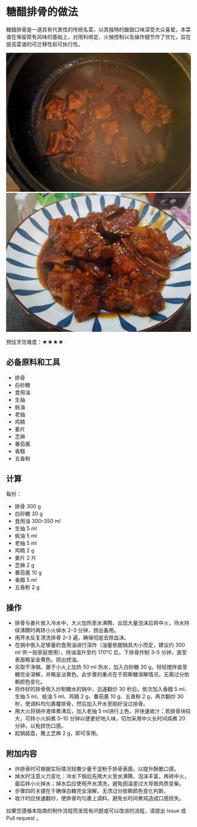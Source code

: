 <!-- 这是 HowToCook 菜谱仓库中的示例菜谱模板文件。 -->
<!-- 注意：在编写时，中文与英文或数字之间必须有且仅有一个空格。 -->
<!-- 注意：在编写时，标题与正文之间必须有且仅有一个空行。 -->

# 糖醋排骨的做法

糖醋排骨是一道具有代表性的传统名菜，以其独特的酸甜口味深受大众喜爱。本菜谱在保留原有风味的基础上，对用料绑定、火候控制以及操作细节作了优化，旨在提高菜谱的可迁移性和可执行性。

![示例菜成品](./1.jpeg)
![示例菜成品](./2.jpeg)

预估烹饪难度：★★★★

## 必备原料和工具

- 排骨
- 白砂糖
- 食用油
- 生抽
- 蚝油
- 老抽
- 鸡精
- 姜片
- 芝麻
- 番茄酱
- 香醋
- 五香粉

## 计算

每份：

- 排骨 300 g
- 白砂糖 30 g
- 食用油 300–350 ml  <!-- 油量需根据锅具大小调整，如用于深炸则以足以覆盖排骨 2/3 为准 -->
- 生抽 5 ml
- 蚝油 5 ml
- 老抽 5 ml
- 鸡精 2 g
- 姜片 2 片
- 芝麻 2 g
- 番茄酱 10 g
- 香醋 5 ml
- 五香粉 2 g

## 操作

- 排骨与姜片放入冷水中，大火加热至水沸腾、出现大量泡沫后转中火，待水持续沸腾时再转小火焯水 2–3 分钟，捞出备用。
- 用开水反复清洗排骨 2–3 遍，确保彻底去除血沫。
- 在锅中倒入足够量的食用油进行深炸（油量依据锅具大小而定，建议约 300 ml 供一般家庭使用），待油温升至约 170°C 后，下排骨炸制 3–5 分钟，直至表面略呈金黄色，捞出控油。
- 另取干净锅，置于小火上加热 50 ml 热水，加入白砂糖 30 g，轻轻搅拌直至糖完全溶解，并略呈淡黄色。此步骤的重点在于观察糖溶解情况，无需过分依赖颜色变化。
- 将炸好的排骨倒入炒制糖水的锅中，迅速翻炒 30 秒后，依次加入香醋 5 ml、生抽 5 ml、蚝油 5 ml、鸡精 2 g、番茄酱 10 g、五香粉 2 g，再次翻炒 30 秒，使调料均匀裹覆排骨，然后加入开水至刚好没过排骨。
- 用大火将锅中液体煮沸后，加入老抽 5 ml进行上色，并快速收汁；若排骨块较大，可转小火焖煮 5–10 分钟以便更好地入味，切勿采用中火长时间炖煮 20 分钟，以免损伤口感。
- 起锅装盘，撒上芝麻 2 g，即可享用。

## 附加内容

- 炸排骨时可根据实际情况轻撒少量干淀粉于排骨表面，以提升酥脆口感。
- 焯水时注意火力变化：冷水下锅后先用大火至水沸腾、泡沫丰富，再转中火，最后转小火焯水；焯水后应使用开水清洗，避免因温差过大导致肉质变柴。
- 步骤四的关键在于确保白糖完全溶解，无须过分依赖颜色变化判断。
- 收汁时应快速翻炒，使排骨均匀裹上调料，避免长时间煮炖造成口感损失。

如果您遵循本指南的制作流程而发现有问题或可以改进的流程，请提出 Issue 或 Pull request 。
